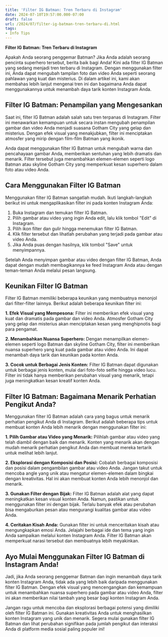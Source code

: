 ```yaml
---
title: 'Filter IG Batman: Tren Terbaru di Instagram'
date: 2024-07-10T19:57:00.000-07:00
draft: false
url: /2024/07/filter-ig-batman-tren-terbaru-di.html
tags: 
- Info Tips
---
```


**Filter IG Batman: Tren Terbaru di Instagram**

Apakah Anda seorang penggemar Batman? Jika Anda adalah seorang pencinta superhero tersebut, berita baik bagi Anda! Kini ada filter IG Batman yang sedang menjadi tren terbaru di Instagram. Dengan menggunakan filter ini, Anda dapat mengubah tampilan foto dan video Anda seperti seorang pahlawan yang kuat dan misterius. Di dalam artikel ini, kami akan membahas lebih lanjut mengenai tren ini dan bagaimana Anda dapat menggunakannya untuk menambah daya tarik konten Instagram Anda.

Filter IG Batman: Penampilan yang Mengesankan
---------------------------------------------

Saat ini, filter IG Batman adalah salah satu tren terpanas di Instagram. Filter ini menawarkan kemampuan untuk secara instan mengubah penampilan gambar dan video Anda menjadi suasana Gotham City yang gelap dan misterius. Dengan efek visual yang menakjubkan, filter ini menciptakan atmosfer yang mirip dengan film-film Batman yang ikonik.

Anda dapat menggunakan filter IG Batman untuk mengubah warna dan pencahayaan gambar Anda, memberikan sentuhan yang lebih dramatis dan menarik. Filter tersebut juga menambahkan elemen-elemen seperti logo Batman atau skyline Gotham City yang memperkuat kesan superhero dalam foto atau video Anda.

Cara Menggunakan Filter IG Batman
---------------------------------

Menggunakan filter IG Batman sangatlah mudah. Ikuti langkah-langkah berikut ini untuk mengaplikasikan filter ini pada konten Instagram Anda:

1.  Buka Instagram dan temukan filter IG Batman.
2.  Pilih gambar atau video yang ingin Anda edit, lalu klik tombol "Edit" di Instagram.
3.  Pilih ikon filter dan gulir hingga menemukan filter IG Batman.
4.  Klik filter tersebut dan lihatlah perubahan yang terjadi pada gambar atau video Anda.
5.  Jika Anda puas dengan hasilnya, klik tombol "Save" untuk menyimpannya.

Setelah Anda menyimpan gambar atau video dengan filter IG Batman, Anda dapat dengan mudah membagikannya ke feed Instagram Anda atau dengan teman-teman Anda melalui pesan langsung.

Keunikan Filter IG Batman
-------------------------

Filter IG Batman memiliki beberapa keunikan yang membuatnya menonjol dari filter-filter lainnya. Berikut adalah beberapa keunikan filter ini:

**1\. Efek Visual yang Mempesona:** Filter ini memberikan efek visual yang kuat dan dramatis pada gambar dan video Anda. Atmosfer Gotham City yang gelap dan misterius akan menciptakan kesan yang menghipnotis bagi para pengamat.

**2\. Menambahkan Nuansa Superhero:** Dengan menampilkan elemen-elemen seperti logo Batman dan skyline Gotham City, filter ini memberikan nuansa superhero yang kuat pada gambar atau video Anda. Ini dapat menambah daya tarik dan keunikan pada konten Anda.

**3\. Cocok untuk Berbagai Jenis Konten:** Filter IG Batman dapat digunakan untuk berbagai jenis konten, mulai dari foto-foto selfie hingga video lucu. Filter ini tidak hanya memberikan perubahan visual yang menarik, tetapi juga meningkatkan kesan kreatif konten Anda.

Filter IG Batman: Bagaimana Menarik Perhatian Pengikut Anda?
------------------------------------------------------------

Menggunakan filter IG Batman adalah cara yang bagus untuk menarik perhatian pengikut Anda di Instagram. Berikut adalah beberapa tips untuk membuat konten Anda lebih menarik dengan menggunakan filter ini:

**1\. Pilih Gambar atau Video yang Menarik:** Pilihlah gambar atau video yang telah diambil dengan baik dan menarik. Konten yang menarik akan dengan mudah menarik perhatian pengikut Anda dan membuat mereka tertarik untuk melihat lebih lanjut.

**2\. Eksplorasi dengan Komposisi dan Posisi:** Cobalah berbagai komposisi dan posisi dalam pengambilan gambar atau video Anda. Jangan takut untuk mencoba angle yang unik atau mengatur elemen-elemen dalam bingkai dengan kreativitas. Hal ini akan membuat konten Anda lebih menonjol dan menarik.

**3\. Gunakan Filter dengan Bijak:** Filter IG Batman adalah alat yang dapat meningkatkan kesan visual konten Anda. Namun, pastikan untuk menggunakan filter ini dengan bijak. Terlalu banyak efek atau perubahan bisa mengaburkan pesan atau mengurangi kualitas gambar atau video Anda.

**4\. Ceritakan Kisah Anda:** Gunakan filter ini untuk menceritakan kisah atau mengungkapkan emosi Anda. Jelajahi berbagai ide dan tema yang ingin Anda sampaikan melalui konten Instagram Anda. Filter IG Batman akan memperkuat narasi tersebut dan membuatnya lebih meyakinkan.

Ayo Mulai Menggunakan Filter IG Batman di Instagram Anda!
---------------------------------------------------------

Jadi, jika Anda seorang penggemar Batman dan ingin menambah daya tarik konten Instagram Anda, tidak ada yang lebih baik daripada menggunakan filter IG Batman. Dengan efek visual yang mencengangkan dan kemampuan untuk menambahkan nuansa superhero pada gambar atau video Anda, filter ini akan memberikan nilai tambah yang besar bagi konten Instagram Anda.

Jangan ragu untuk mencoba dan eksplorasi berbagai potensi yang dimiliki oleh filter IG Batman ini. Gunakan kreativitas Anda untuk menghasilkan konten Instagram yang unik dan menarik. Segera mulai gunakan filter IG Batman dan lihat perubahan signifikan pada jumlah pengikut dan interaksi Anda di platform media sosial paling populer ini!